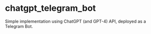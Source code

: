 # chatgpt_telegram_bot
Simple implementation using ChatGPT (and GPT-4) API, deployed as a Telegram Bot.
